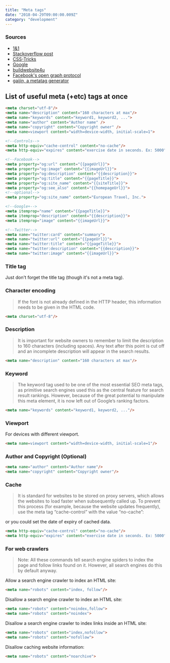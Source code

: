 ```yaml
---
title: "Meta tags"
date: "2018-04-29T09:00:00.009Z"
category: "development"
---
```

### Sources
* [1&1](https://www.1and1.com/digitalguide/websites/web-development/the-most-important-meta-tags-and-their-functions/)
* [Stackoverflow post](https://stackoverflow.com/questions/1092329/what-are-the-important-meta-tags-i-must-put-in-my-website?utm_medium=organic&utm_source=google_rich_qa&utm_campaign=google_rich_qa)
* [CSS-Tricks](https://css-tricks.com/essential-meta-tags-social-media/)
* [Google](https://support.google.com/webmasters/answer/79812?hl=ko)
* [buildwebsite4u](http://www.buildwebsite4u.com/building/web-crawlers.shtml)
* [Facebook's open graph protocol](http://ogp.me/)
* [gaijin, a metatag generator](https://www.gaijin.at/en/olsmgen.php)

## List of useful meta (+etc) tags at once
```html
<meta charset="utf-8"/>
<meta name="description" content="160 characters at max"/>
<meta name="keywords" content="keyword1, keyword2, ...">
<meta name="author" content="Author name" />
<meta name="copyright" content="Copyright owner" />
<meta name=viewport content="width=device-width, initial-scale=1">

<!--Controls-->
<meta http-equiv="cache-control" content="no-cache"/>
<meta http-equiv="expires" content="exercise date in seconds. Ex: 5000"/> 

<!--Facebook-->
<meta property="og:url" content="{{pageUrl}}">
<meta property="og:image" content="{{imageUrl}}">
<meta property="og:description" content="{{description}}">
<meta property="og:title" content="{{pageTitle}}">
<meta property="og:site_name" content="{{siteTitle}}">
<meta property="og:see_also" content="{{homepageUrl}}">
<!--optional-->
<meta property="og:site_name" content="European Travel, Inc.">

<!--Google+-->
<meta itemprop="name" content="{{pageTitle}}">
<meta itemprop="description" content="{{description}}">
<meta itemprop="image" content="{{imageUrl}}">

<!--Twitter-->
<meta name="twitter:card" content="summary">
<meta name="twitter:url" content="{{pageUrl}}">
<meta name="twitter:title" content="{{pageTitle}}">
<meta name="twitter:description" content="{{description}}">
<meta name="twitter:image" content="{{imageUrl}}">
```

### Title tag
Just don't forget the title tag (though it's not a meta tag). 

### Character encoding 
> If the font is not already defined in the HTTP header, this information needs to be given in the HTML code. 

```html
<meta charset="utf-8"/>
```

### Description
> It is important for website owners to remember to limit the description to 160 characters (including spaces). Any text after this point is cut off and an incomplete description will appear in the search results.

```html
<meta name="description" content="160 characters at max"/>
```

### Keyword
> The keyword tag used to be one of the most essential SEO meta tags, as primitive search engines used this as the central feature for search result rankings. However, because of the great potential to manipulate this meta element, it is now left out of Google’s ranking factors.

```html
<meta name="keywords" content="keyword1, keyword2, ..."/>
```

### Viewport
For devices with different viewport.

```html
<meta name=viewport content="width=device-width, initial-scale=1"/>
```

### Author and Copyright (Optional)
```html
<meta name="author" content="Author name"/>
<meta name="copyright" content="Copyright owner"/>
```

### Cache
> It is standard for websites to be stored on proxy servers, which allows the websites to load faster when subsequently called up. To prevent this process (for example, because the website updates frequently), use the meta tag “cache-control” with the value “no-cache”:

or you could set the date of expiry of cached data.
```html
<meta http-equiv="cache-control" content="no-cache"/>
<meta http-equiv="expires" content="exercise date in seconds. Ex: 5000"/> 
```

### For web crawlers 

> Note: All these commands tell search engine spiders to index the page and follow links found on it. However, all search engines do this by default anyway.

Allow a search engine crawler to index an HTML site:
```html
<meta name="robots" content="index, follow"/>
```

Disallow a search engine crawler to index an HTML site:
```html
<meta name="robots" content="noindex,follow">
<meta name="robots" content="noindex">
```

Disallow a search engine crawler to index links inside an HTML site:
```html
<meta name="robots" content="index,nofollow">
<meta name="robots" content="nofollow">
```

Disallow caching website information:
```html
<meta name="robots" content="noarchive">
```


